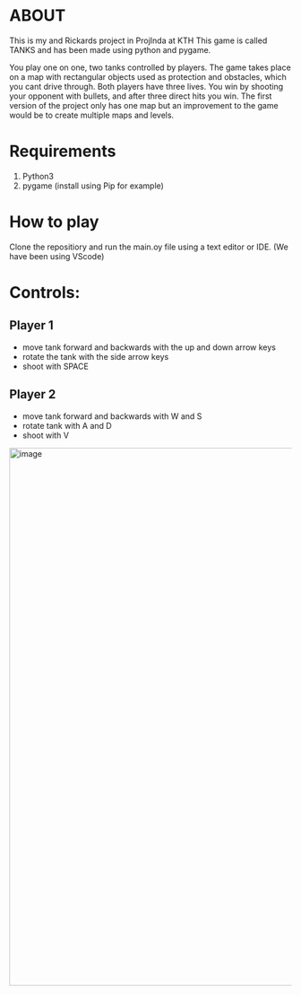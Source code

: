 # ABOUT

This is my and Rickards project in ProjInda at KTH
This game is called TANKS and has been made using python and pygame.


You play one on one, two tanks controlled by players.
The game takes place on a map with rectangular objects used as protection and obstacles, which you cant drive through. 
Both players have three lives. You win by shooting your opponent with bullets, and after three direct hits you win.
The first version of the project only has one map but an improvement to the game would be to create multiple maps and levels.

# Requirements
1. Python3
2. pygame (install using Pip for example)

# How to play
Clone the repositiory and run the main.oy file using a text editor
or IDE. (We have been using VScode)

# Controls:

Player 1
-----------
- move tank forward and backwards with the up and down arrow keys
- rotate the tank with the side arrow keys
- shoot with SPACE


Player 2
-----------
- move tank forward and backwards with W and S
- rotate tank with A and D
- shoot with V

<img width="959" alt="image" src="https://user-images.githubusercontent.com/76539473/173237181-fb6cc497-12fb-45da-8170-4ab1f80322e7.png">


